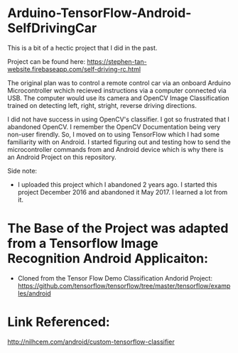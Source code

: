 # Arduino-TensorFlow-Android-SelfDrivingCar

This is a bit of a hectic project that I did in the past. 

Project can be found here: https://stephen-tan-website.firebaseapp.com/self-driving-rc.html 

The original plan was to control a remote control car via an onboard Arduino Microcontroller wchich recieved instructions via a computer connected via USB. The computer would use its camera and OpenCV Image Classification trained on detecting left, right, stright, reverse driving directions. 

I did not have success in using OpenCV's classifier. I got so frustrated that I abandoned OpenCV. I remember the OpenCV Documentation being very non-user firendly. So, I moved on to using TensorFlow which I had some familiarity with on Android. I started figuring out and testing how to send the microcontroller commands from and Android device which is why there is an Android Project on this repository. 

Side note: 
- I uploaded this project which I abandoned 2 years ago. I started this project December 2016 and abandoned it May 2017. I learned a lot from it.



# The Base of the Project was adapted from a Tensorflow Image Recognition Android Applicaiton: 
- Cloned from the Tensor Flow Demo Classification Andorid Project: https://github.com/tensorflow/tensorflow/tree/master/tensorflow/examples/android

# Link Referenced: 
http://nilhcem.com/android/custom-tensorflow-classifier
